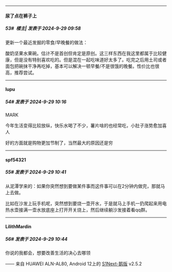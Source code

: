 ﻿
*****

####  尿了点在裤子上  
##### 53#         楼主| 发表于 2024-9-29 09:58

更新一个最近发掘的零食/早晚餐的做法：

酸奶坚果水果碗。估计不是首创但肯定是原创。这三样东西在我这里都属于比较健康，但是没有特别喜欢吃的。但是混在一起吃味道好太多了。吃完之后用土司或者面包把碗抹干净再吃掉，基本可以解决一顿早餐/不是很饿的晚餐。性价比也很高，推荐尝试。


*****

####  lupu  
##### 54#       发表于 2024-9-29 10:16

MARK

今年生活变得比较放纵，快乐水喝了不少，薯片啥的也经常吃，小肚子涨势愈加喜人

好的方面就是购物更加节制了，当然最大的原因还是穷


*****

####  spf54321  
##### 55#       发表于 2024-9-29 10:41

从泥潭学来的：如果你突然想到要做某件事而这件事可以在2分钟内做完，那就马上去做。

比如在沙发上玩手机呢，突然想到要烧一壶开水，于是就马上手机一扔爬起来用电热水壶接满一壶水放底座上打开开关烧上，然后继续躺沙发接着看qq群。

*****

####  LilithMardin  
##### 56#       发表于 2024-9-29 10:44

你说的我都会，想要改善生活的决心去哪领

—— 来自 HUAWEI ALN-AL80, Android 12上的 [S1Next-鹅版](https://github.com/ykrank/S1-Next/releases) v2.5.2

